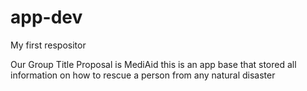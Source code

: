 # app-dev
My first respositor

Our Group Title Proposal is MediAid this is an app base that stored all information on how to rescue a person from any natural disaster 